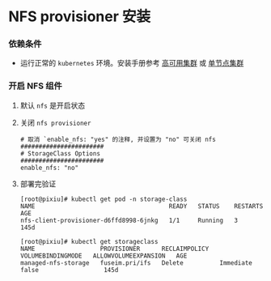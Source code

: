 # NFS provisioner 安装

### 依赖条件
- 运行正常的 `kubernetes` 环境。安装手册参考 [高可用集群](../install/multinode.md) 或 [单节点集群](../install/all-in-one.md)

### 开启 NFS 组件
1. 默认 `nfs` 是开启状态

2. 关闭 `nfs provisioner`
    ```shell
    # 取消 `enable_nfs: "yes" 的注释, 并设置为 "no" 可关闭 nfs
    #######################
    # StorageClass Options
    #######################
    enable_nfs: "no"
    ```

3. 部署完验证
   ```shell
   [root@pixiu]# kubectl get pod -n storage-class
   NAME                                     READY   STATUS    RESTARTS   AGE
   nfs-client-provisioner-d6ffd8998-6jnkg   1/1     Running   3          145d

   [root@pixiu]# kubectl get storageclass
   NAME                  PROVISIONER      RECLAIMPOLICY   VOLUMEBINDINGMODE   ALLOWVOLUMEEXPANSION   AGE
   managed-nfs-storage   fuseim.pri/ifs   Delete          Immediate           false                  145d
   ```
